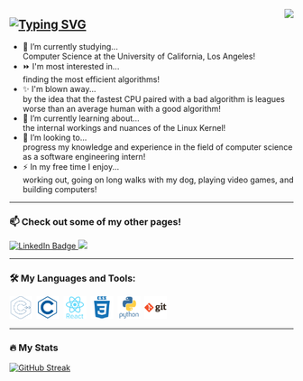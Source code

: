 <a href="https://visitorbadge.io/status?path=https%3A%2F%2Fgithub.com%2Fleo-xliu"><img align="right" src="https://api.visitorbadge.io/api/visitors?path=https%3A%2F%2Fgithub.com%2Fleo-xliu&label=Visits&labelColor=%232075df&countColor=%23d9e3f0&style=flat&labelStyle=upper" /></a>

[![Typing SVG](https://readme-typing-svg.herokuapp.com?font=Fira+Code&size=24&duration=3000&pause=500&multiline=true&width=435&height=70&lines=%F0%9F%91%8B+Hi%2C+I'm+Leo!;Learn+more+about+me+here!+%F0%9F%91%80)](https://git.io/typing-svg)
---

- 🏫 I’m currently studying... </br>
      Computer Science at the University of California, Los Angeles! </br>
- ⏩ I'm most interested in... </br>
      finding the most efficient algorithms!
- ✨ I'm blown away...</br>
      by the idea that the fastest CPU paired with a bad algorithm is leagues worse than an average human with a good algorithm! </br>
- 🌱 I’m currently learning about...</br>
      the internal workings and nuances of the Linux Kernel!
- 💞️ I’m looking to...</br>
      progress my knowledge and experience in the field of computer science as a software engineering intern! </br>
- ⚡ In my free time I enjoy...</br>
      working out, going on long walks with my dog, playing video games, and building computers! </br>

---

### 📫 Check out some of my other pages! 
<div>
   <a href="https://www.linkedin.com/in/leoxiyuliu/">
    <img src="https://img.shields.io/badge/LinkedIn-blue?style=for-the-badge&logo=linkedin&logoColor=white" alt="LinkedIn Badge"/>
  </a>
   <a href="https://leetcode.com/L30XL1U/">
    <img src="https://img.shields.io/badge/dynamic/json?style=for-the-badge&labelColor=black&color=%23ffa116&label=LeetCode&query=solved&url=https%3A%2F%2Fleetcode-badge.vercel.app%2Fapi%2Fusers%2FL30XL1U&logo=leetcode&logoColor=yellow"/>
  </a>
</div>

---

### 🛠️ My Languages and Tools: 
<div>
    <img src="https://github.com/devicons/devicon/blob/master/icons/cplusplus/cplusplus-line.svg" title="C++" alt="C++" width="40" height="40"/>&nbsp;
    <img src="https://github.com/devicons/devicon/blob/master/icons/c/c-line.svg" title="C" alt="C" width="40" height="40"/>&nbsp;
    <img src="https://github.com/devicons/devicon/blob/master/icons/react/react-original-wordmark.svg" title="React" alt="React" width="40" height="40"/>&nbsp;
    <img src="https://github.com/devicons/devicon/blob/master/icons/css3/css3-plain-wordmark.svg"  title="CSS3" alt="CSS" width="40" height="40"/>&nbsp;
    <img src="https://github.com/devicons/devicon/blob/master/icons/python/python-original-wordmark.svg"  title="CSS3" alt="CSS" width="40" height="40"/>&nbsp;
    <img src="https://github.com/devicons/devicon/blob/master/icons/git/git-original-wordmark.svg" title="Git" **alt="Git" width="40" height="40"/>
      
</div>

---

### 🔥 My Stats
[![GitHub Streak](http://github-readme-streak-stats.herokuapp.com?user=leo-xliu&theme=dark&background=000000)](https://git.io/streak-stats)


<!---
leo-xliu/leo-xliu is a ✨ special ✨ repository because its `README.md` (this file) appears on your GitHub profile.
You can click the Preview link to take a look at your changes.
--->
